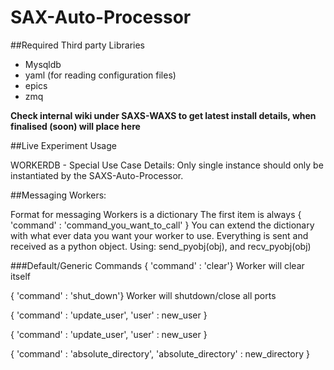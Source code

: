 # SAX-Auto-Processor

##Required Third party Libraries
- Mysqldb
- yaml (for reading configuration files)
- epics
- zmq


**Check internal wiki under SAXS-WAXS to get latest install details, when finalised (soon) will place here**


##Live Experiment Usage

WORKERDB - Special Use Case
Details:
Only single instance should only be instantiated by the SAXS-Auto-Processor.


##Messaging Workers:

Format for messaging Workers is a dictionary
The first item is always
{ 'command' : 'command_you_want_to_call' }
You can extend the dictionary with what ever data you want your worker to use.  Everything is sent and received as a python object. Using: send_pyobj(obj), and recv_pyobj(obj)

###Default/Generic Commands
{ 'command' : 'clear'} 
Worker will clear itself

{ 'command' : 'shut_down'}
Worker will shutdown/close all ports 

{ 'command' : 'update_user', 'user' : new_user }

{ 'command' : 'update_user', 'user' : new_user }

{ 'command' : 'absolute_directory', 'absolute_directory' : new_directory }




